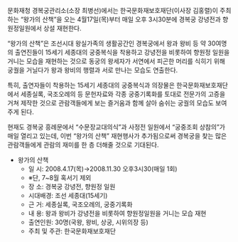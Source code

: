문화재청 경복궁관리소(소장 최병선)에서는 한국문화재보호재단(이사장 김홍렬)이 주최하는 “왕가의 산책”을 오는 4월17일(목)부터 매일 오후 3시30분에 경복궁 강녕전과 향원정일원에서 상설 재현한다.

“왕가의 산책”은 조선시대 왕실가족의 생활공간인 경복궁에서 왕과 왕비 등 약 30여명의 출연진들이 15세기 세종대의 궁중복식을 착용하고 강녕전을 비롯하여 향원정 일원을 거니는 모습을 재현하는 것으로 동궁의 왕세자가 서연에서 피곤한 머리를 식히기 위해 궁궐을 거닐다가 왕과 왕비의 행렬과 서로 만나는 모습도 연출한다.

특히, 출연자들이 착용하는 15세기 세종대의 궁중복식과 의장물은 한국문화재보호재단에서 세종실록, 국조오례의 등 문헌자료와 각종 궁중기록화를 토대로 전문가의 고증을 거쳐 제작한 것으로 관람객들에게 보는 즐거움과 함께 살아 숨쉬는 궁궐의 모습도 보여주게 된다.

현재도 경복궁 흥례문에서 “수문장교대의식”과 사정전 일원에서 “궁중조회 상참의”가 매일 열리고 있는데, 이번 “왕가의 산책” 재현행사가 추가됨으로써 경복궁을 찾는 많은 관람객들에게 관람의 재미를 한 층 더해줄 것으로 기대된다.

- 왕가의 산책
  - 일 시: 2008.4.17(목)→2008.11.30 오후3시30(매일 1회)
  - ※단, 7~8월 혹서기 제외
  - 장 소: 경복궁 강녕전, 향원정 일원
  - 시대배경: 조선 세종대(15세기)
  - 근 거: 세종실록, 국조오례의, 궁중기록화
  - 내 용: 왕과 왕비가 강녕전을 비롯하여 향원정일원을 거니는 모습 재현
  - 출연인원: 30명(국왕, 왕비, 상궁, 시위의장 등)
  - 주최 및 주관: 한국문화재보호재단